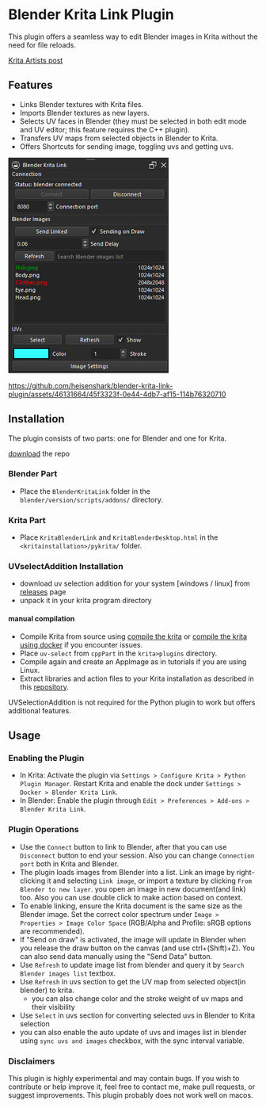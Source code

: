 # Blender Krita Link Plugin

This plugin offers a seamless way to edit Blender images in Krita without the need for file reloads.

[Krita Artists post](https://krita-artists.org/t/blender-krita-link-plugin-for-texture-editing-in-krita/83980)

## Features
- Links Blender textures with Krita files.
- Imports Blender textures as new layers.
- Selects UV faces in Blender (they must be selected in both edit mode and UV editor; this feature requires the C++ plugin).
- Transfers UV maps from selected objects in Blender to Krita.
- Offers Shortcuts for sending image, toggling uvs and getting uvs.

![panel](panel.png)

https://github.com/heisenshark/blender-krita-link-plugin/assets/46131664/45f3323f-0e44-4db7-af15-114b76320710

## Installation

The plugin consists of two parts: one for Blender and one for Krita.

[download](https://github.com/heisenshark/blender-krita-link-plugin/archive/refs/heads/master.zip) the repo

### Blender Part
- Place the `BlenderKritaLink` folder in the `blender/version/scripts/addons/` directory.

### Krita Part
- Place `KritaBlenderLink` and `KritaBlenderDesktop.html` in the `<kritainstallation>/pykrita/` folder.

### UVselectAddition Installation

- download uv selection addition for your system \[windows / linux\] from [releases](https://github.com/heisenshark/blender-krita-link-plugin/releases) page
- unpack it in your krita program directory

#### manual compilation
- Compile Krita from source using [compile the krita](https://docs.krita.org/en/untranslatable_pages/building_krita.html) or [compile the krita using docker](https://docs.krita.org/en/untranslatable_pages/building/build_krita_with_docker_on_linux.html) if you encounter issues.
- Place `uv-select` from `cppPart` in the `krita>plugins` directory.
- Compile again and create an AppImage as in tutorials if you are using Linux.
- Extract libraries and action files to your Krita installation as described in this [repository](https://github.com/Acly/krita-ai-tools).

UVSelectionAddition is not required for the Python plugin to work but offers additional features.

## Usage

### Enabling the Plugin
- In Krita: Activate the plugin via `Settings > Configure Krita > Python Plugin Manager`. Restart Krita and enable the dock under `Settings > Docker > Blender Krita Link`.
- In Blender: Enable the plugin through `Edit > Preferences > Add-ons > Blender Krita Link`.

### Plugin Operations
- Use the `Connect` button to link to Blender, after that you can use `Disconnect` button to end your session. Also you can change `Connection port` both in Krita and Blender.
- The plugin loads images from Blender into a list. Link an image by right-clicking it and selecting `Link image`, or import a texture by clicking `From Blender to new layer`. you open an image in new document(and link) too. Also you can use double click to make action based on context.
- To enable linking, ensure the Krita document is the same size as the Blender image. Set the correct color spectrum under `Image > Properties > Image Color Space` (RGB/Alpha and Profile: sRGB options are recommended).
- If "Send on draw" is activated, the image will update in Blender when you release the draw button on the canvas (and use ctrl+(Shift)+Z). You can also send data manually using the "Send Data" button.
- Use `Refresh` to update image list from blender and query it by `Search Blender images list` textbox. 
- Use `Refresh` in uvs section to get the UV map from selected object(in blender) to krita.
  - you can also change color and the stroke weight of uv maps and their visibility
- Use `Select` in uvs section for converting selected uvs in Blender to Krita selection
- you can also enable the auto update of uvs and images list in blender using `sync uvs and images` checkbox, with the sync interval variable.

### Disclaimers
This plugin is highly experimental and may contain bugs. If you wish to contribute or help improve it, feel free to contact me, make pull requests, or suggest improvements.
This plugin probably does not work well on macos.
